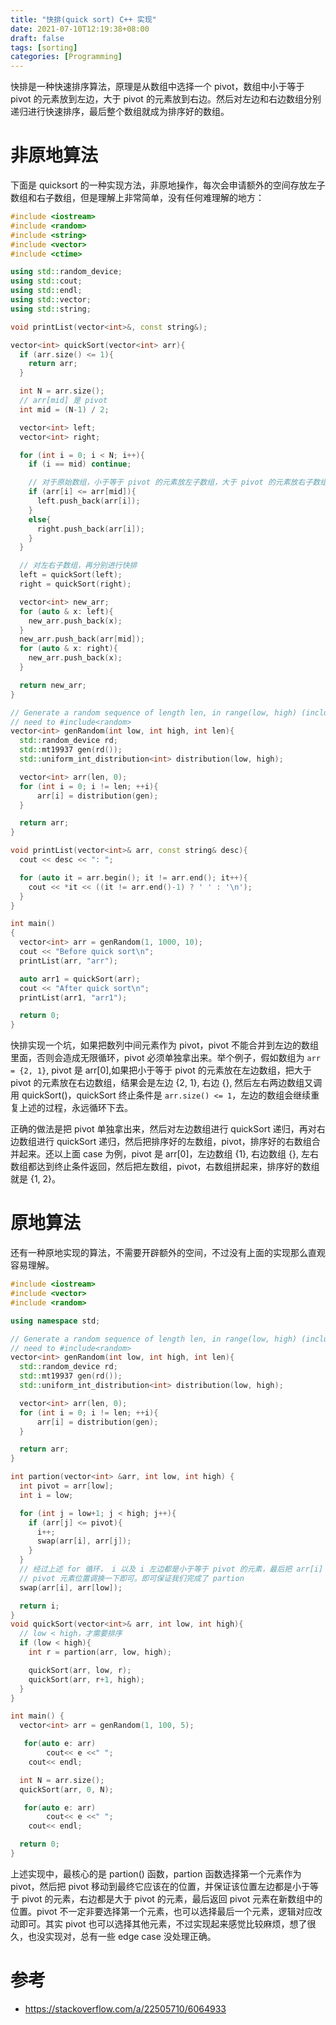 ```yaml
---
title: "快排(quick sort) C++ 实现"
date: 2021-07-10T12:19:38+08:00
draft: false
tags: [sorting]
categories: [Programming]
---
```


快排是一种快速排序算法，原理是从数组中选择一个 pivot，数组中小于等于 pivot 的元素放到左边，大于 pivot 的元素放到右边。然后对左边和右边数组分别递归进行快速排序，最后整个数组就成为排序好的数组。

<!--more-->

# 非原地算法

下面是 quicksort 的一种实现方法，非原地操作，每次会申请额外的空间存放左子数组和右子数组，但是理解上非常简单，没有任何难理解的地方：

```cpp
#include <iostream>
#include <random>
#include <string>
#include <vector>
#include <ctime>

using std::random_device;
using std::cout;
using std::endl;
using std::vector;
using std::string;

void printList(vector<int>&, const string&);

vector<int> quickSort(vector<int> arr){
  if (arr.size() <= 1){
    return arr;
  }

  int N = arr.size();
  // arr[mid] 是 pivot
  int mid = (N-1) / 2;

  vector<int> left;
  vector<int> right;

  for (int i = 0; i < N; i++){
    if (i == mid) continue;

    // 对于原始数组，小于等于 pivot 的元素放左子数组，大于 pivot 的元素放右子数组
    if (arr[i] <= arr[mid]){
      left.push_back(arr[i]);
    }
    else{
      right.push_back(arr[i]);
    }
  }

  // 对左右子数组，再分别进行快排
  left = quickSort(left);
  right = quickSort(right);

  vector<int> new_arr;
  for (auto & x: left){
    new_arr.push_back(x);
  }
  new_arr.push_back(arr[mid]);
  for (auto & x: right){
    new_arr.push_back(x);
  }

  return new_arr;
}

// Generate a random sequence of length len, in range(low, high) (inclusive).
// need to #include<random>
vector<int> genRandom(int low, int high, int len){
  std::random_device rd;
  std::mt19937 gen(rd());
  std::uniform_int_distribution<int> distribution(low, high);

  vector<int> arr(len, 0);
  for (int i = 0; i != len; ++i){
      arr[i] = distribution(gen);
  }

  return arr;
}

void printList(vector<int>& arr, const string& desc){
  cout << desc << ": ";

  for (auto it = arr.begin(); it != arr.end(); it++){
    cout << *it << ((it != arr.end()-1) ? ' ' : '\n');
  }
}

int main()
{
  vector<int> arr = genRandom(1, 1000, 10);
  cout << "Before quick sort\n";
  printList(arr, "arr");

  auto arr1 = quickSort(arr);
  cout << "After quick sort\n";
  printList(arr1, "arr1");

  return 0;
}
```

快排实现一个坑，如果把数列中间元素作为 pivot，pivot 不能合并到左边的数组里面，否则会造成无限循环，pivot 必须单独拿出来。举个例子，假如数组为 `arr = {2, 1}`, pivot 是 arr[0],如果把小于等于 pivot 的元素放在左边数组，把大于 pivot 的元素放在右边数组，结果会是左边 {2, 1}, 右边 {}, 然后左右两边数组又调用 quickSort()，quickSort 终止条件是 `arr.size() <= 1`，左边的数组会继续重复上述的过程，永远循环下去。

正确的做法是把 pivot 单独拿出来，然后对左边数组进行 quickSort 递归，再对右边数组进行 quickSort 递归，然后把排序好的左数组，pivot，排序好的右数组合并起来。还以上面 case 为例，pivot 是 arr[0]，左边数组 {1}, 右边数组 {}, 左右数组都达到终止条件返回，然后把左数组，pivot，右数组拼起来，排序好的数组就是 {1, 2}。

# 原地算法

还有一种原地实现的算法，不需要开辟额外的空间，不过没有上面的实现那么直观容易理解。

```cpp
#include <iostream>
#include <vector>
#include <random>

using namespace std;

// Generate a random sequence of length len, in range(low, high) (inclusive).
// need to #include<random>
vector<int> genRandom(int low, int high, int len){
  std::random_device rd;
  std::mt19937 gen(rd());
  std::uniform_int_distribution<int> distribution(low, high);

  vector<int> arr(len, 0);
  for (int i = 0; i != len; ++i){
      arr[i] = distribution(gen);
  }

  return arr;
}

int partion(vector<int> &arr, int low, int high) {
  int pivot = arr[low];
  int i = low;

  for (int j = low+1; j < high; j++){
    if (arr[j] <= pivot){
      i++;
      swap(arr[i], arr[j]);
    }
  }
  // 经过上述 for 循环， i 以及 i 左边都是小于等于 pivot 的元素，最后把 arr[i] 和
  // pivot 元素位置调换一下即可。即可保证我们完成了 partion
  swap(arr[i], arr[low]);

  return i;
}
void quickSort(vector<int>& arr, int low, int high){
  // low < high，才需要排序
  if (low < high){
    int r = partion(arr, low, high);

    quickSort(arr, low, r);
    quickSort(arr, r+1, high);
  }
}

int main() {
  vector<int> arr = genRandom(1, 100, 5);

   for(auto e: arr)
        cout<< e <<" ";
    cout<< endl;

  int N = arr.size();
  quickSort(arr, 0, N);

   for(auto e: arr)
        cout<< e <<" ";
    cout<< endl;

  return 0;
}
```

上述实现中，最核心的是 partion() 函数，partion 函数选择第一个元素作为 pivot，然后把 pivot 移动到最终它应该在的位置，并保证该位置左边都是小于等于 pivot 的元素，右边都是大于 pivot 的元素，最后返回 pivot 元素在新数组中的位置。pivot 不一定非要选择第一个元素，也可以选择最后一个元素，逻辑对应改动即可。其实 pivot 也可以选择其他元素，不过实现起来感觉比较麻烦，想了很久，也没实现对，总有一些 edge case 没处理正确。

# 参考

+ https://stackoverflow.com/a/22505710/6064933
